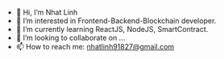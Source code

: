 - 👋 Hi, I’m Nhat Linh
- 👀 I’m interested in Frontend-Backend-Blockchain developer.
- 🌱 I’m currently learning ReactJS, NodeJS, SmartContract.
- 💞️ I’m looking to collaborate on ...
- 📫 How to reach me: nhatlinh91827@gmail.com

<!---
nhatlinhis/nhatlinhis is a ✨ special ✨ repository because its `README.md` (this file) appears on your GitHub profile.
You can click the Preview link to take a look at your changes.
--->
